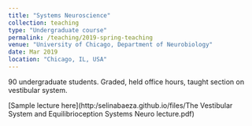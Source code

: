 ```yaml
---
title: "Systems Neuroscience"
collection: teaching
type: "Undergraduate course"
permalink: /teaching/2019-spring-teaching
venue: "University of Chicago, Department of Neurobiology"
date: Mar 2019
location: "Chicago, IL, USA"
---
```


90 undergraduate students. Graded, held office hours, taught section on vestibular system.

[Sample lecture here](http:/selinabaeza.github.io/files/The Vestibular System and Equilibrioception Systems Neuro lecture.pdf)

